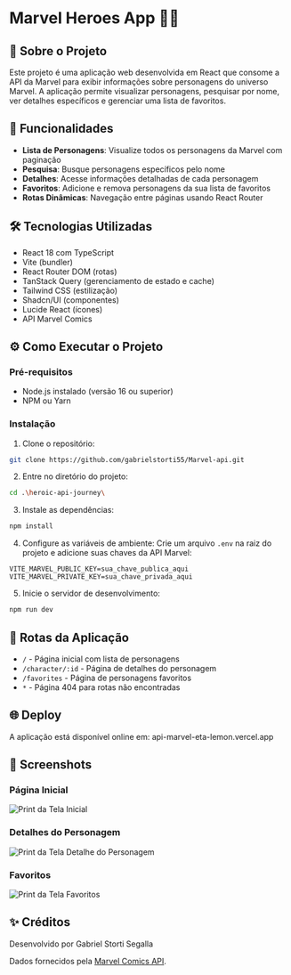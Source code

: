 
# Marvel Heroes App 🦸‍♂️

## 📝 Sobre o Projeto

Este projeto é uma aplicação web desenvolvida em React que consome a API da Marvel para exibir informações sobre personagens do universo Marvel. A aplicação permite visualizar personagens, pesquisar por nome, ver detalhes específicos e gerenciar uma lista de favoritos.


## 🚀 Funcionalidades

- **Lista de Personagens**: Visualize todos os personagens da Marvel com paginação
- **Pesquisa**: Busque personagens específicos pelo nome
- **Detalhes**: Acesse informações detalhadas de cada personagem
- **Favoritos**: Adicione e remova personagens da sua lista de favoritos
- **Rotas Dinâmicas**: Navegação entre páginas usando React Router

## 🛠️ Tecnologias Utilizadas

- React 18 com TypeScript
- Vite (bundler)
- React Router DOM (rotas)
- TanStack Query (gerenciamento de estado e cache)
- Tailwind CSS (estilização)
- Shadcn/UI (componentes)
- Lucide React (ícones)
- API Marvel Comics

## ⚙️ Como Executar o Projeto

### Pré-requisitos
- Node.js instalado (versão 16 ou superior)
- NPM ou Yarn

### Instalação

1. Clone o repositório:
```bash
git clone https://github.com/gabrielstorti55/Marvel-api.git 
```

2. Entre no diretório do projeto:
```bash
cd .\heroic-api-journey\
```

3. Instale as dependências:
```bash
npm install
```

4. Configure as variáveis de ambiente:
Crie um arquivo `.env` na raiz do projeto e adicione suas chaves da API Marvel:
```env
VITE_MARVEL_PUBLIC_KEY=sua_chave_publica_aqui
VITE_MARVEL_PRIVATE_KEY=sua_chave_privada_aqui
```

5. Inicie o servidor de desenvolvimento:
```bash
npm run dev
```

## 📱 Rotas da Aplicação

- `/` - Página inicial com lista de personagens
- `/character/:id` - Página de detalhes do personagem
- `/favorites` - Página de personagens favoritos
- `*` - Página 404 para rotas não encontradas

## 🌐 Deploy

A aplicação está disponível online em: api-marvel-eta-lemon.vercel.app

## 📸 Screenshots

### Página Inicial
![Print da Tela Inicial](./public/tela-inicial.png)


### Detalhes do Personagem
![Print da Tela Detalhe do Personagem](./public/detalhe-personagem.png)


### Favoritos
![Print da Tela Favoritos](./public/favoritos.png)


## ✨ Créditos

Desenvolvido por Gabriel Storti Segalla

Dados fornecidos pela [Marvel Comics API](https://developer.marvel.com).

